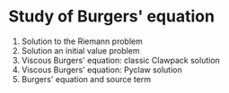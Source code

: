 # Study of Burgers' equation

1. Solution to the Riemann problem
2. Solution an initial value problem
3. Viscous Burgers' equation: classic Clawpack solution
4. Viscous Burgers' equation: Pyclaw solution
5. Burgers' equation and source term
